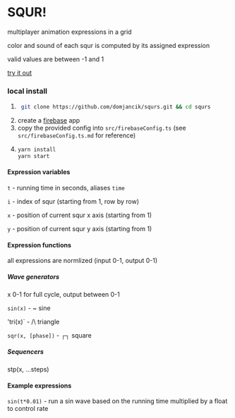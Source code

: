 

# SQUR!


multiplayer animation expressions in a grid  

color and sound of each squr is computed by its assigned expression

valid values are between -1 and 1

[try it out](http://domjancik.github.io/squrs)


### local install


1. ``` bash
    git clone https://github.com/domjancik/squrs.git && cd squrs
    ```
2. create a [firebase](https://console.firebase.google.com/?pli=1) app
3. copy the provided config into `src/firebaseConfig.ts` (see `src/firebaseConfig.ts.md` for reference)
4.  ``` bash
    yarn install
    yarn start
    ```


#### Expression variables

`t` - running time in seconds, aliases `time`

`i` - index of squr (starting from 1, row by row)

`x` - position of current squr x axis (starting from 1) 

`y` - position of current squr y axis (starting from 1)

#### Expression functions
all expressions are normlized (input 0-1, output 0-1)  

##### Wave generators

x 0-1 for full cycle, output between 0-1

`sin(x)` - ~ sine

'tri(x)` - /\ triangle

`sqr(x, [phase])` - ┌┐ square

##### Sequencers

stp(x, ...steps)

#### Example expressions
`sin(t*0.01)` - run a sin wave based on the running time multiplied by a float to control rate


